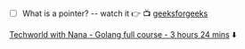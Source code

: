 - [ ] What is a pointer? -- watch it 👉 📺 [geeksforgeeks](https://www.geeksforgeeks.org/pointers-in-golang/) 


[Techworld with Nana - Golang full course - 3 hours 24 mins](https://www.youtube.com/watch?v=yyUHQIec83I) ⬇️
